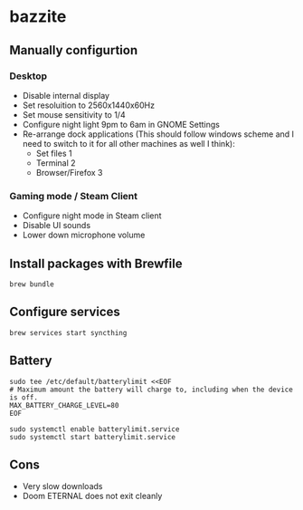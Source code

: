 # bazzite

## Manually configurtion

### Desktop

* Disable internal display
* Set resoluition to 2560x1440x60Hz
* Set mouse sensitivity to 1/4
* Configure night light 9pm to 6am in GNOME Settings
* Re-arrange dock applications (This should follow windows scheme and I need to
  switch to it for all other machines as well I think):
  * Set files 1
  * Terminal 2
  * Browser/Firefox 3

### Gaming mode / Steam Client

* Configure night mode in Steam client
* Disable UI sounds
* Lower down microphone volume

## 

## Install packages with Brewfile

```console
brew bundle
```

## Configure services

```console
brew services start syncthing
```

## Battery

```console
sudo tee /etc/default/batterylimit <<EOF
# Maximum amount the battery will charge to, including when the device is off.
MAX_BATTERY_CHARGE_LEVEL=80
EOF

sudo systemctl enable batterylimit.service
sudo systemctl start batterylimit.service
```

## Cons

* Very slow downloads
* Doom ETERNAL does not exit cleanly
